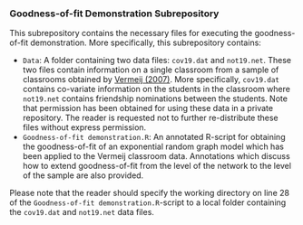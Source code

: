 ### Goodness-of-fit Demonstration Subrepository
This subrepository contains the necessary files for executing the goodness-of-fit demonstration. More specifically, this subrepository contains: 

* `Data`: A folder containing two data files: `cov19.dat` and `not19.net`. These two files contain information on a single classroom from a sample of classrooms obtained by [Vermeij (2007)](https://journals.sagepub.com/doi/10.1177/0268580907082248). More specifically, `cov19.dat` contains co-variate information on the students in the classroom where `not19.net` contains friendship nominations between the students. Note that permission has been obtained for using these data in a private repository. The reader is requested not to further re-distribute these files without express permission. 
* `Goodness-of-fit demonstration.R`: An annotated R-script for obtaining the goodness-of-fit of an exponential random graph model which has been applied to the Vermeij classroom data. Annotations which discuss how to extend goodness-of-fit from the level of the network to the level of the sample are also provided.  

Please note that the reader should specify the working directory on line 28 of the `Goodness-of-fit demonstration.R`-script to a local folder containing the `cov19.dat` and `not19.net` data files. 